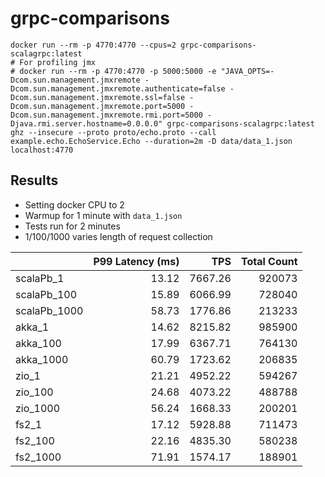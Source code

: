 # grpc-comparisons

```
docker run --rm -p 4770:4770 --cpus=2 grpc-comparisons-scalagrpc:latest
# For profiling jmx
# docker run --rm -p 4770:4770 -p 5000:5000 -e "JAVA_OPTS=-Dcom.sun.management.jmxremote -Dcom.sun.management.jmxremote.authenticate=false -Dcom.sun.management.jmxremote.ssl=false -Dcom.sun.management.jmxremote.port=5000 -Dcom.sun.management.jmxremote.rmi.port=5000 -Djava.rmi.server.hostname=0.0.0.0" grpc-comparisons-scalagrpc:latest
ghz --insecure --proto proto/echo.proto --call example.echo.EchoService.Echo --duration=2m -D data/data_1.json localhost:4770
```

## Results
* Setting docker CPU to 2
* Warmup for 1 minute with `data_1.json`
* Tests run for 2 minutes
* 1/100/1000 varies length of request collection

|              | P99 Latency (ms) |    TPS   | Total Count |
|--------------|-----------------:|---------:|------------:|
| scalaPb_1    |             13.12|   7667.26|       920073|
| scalaPb_100  |             15.89|   6066.99|       728040|
| scalaPb_1000 |             58.73|   1776.86|       213233|
| akka_1       |             14.62|   8215.82|       985900|
| akka_100     |             17.99|   6367.71|       764130|
| akka_1000    |             60.79|   1723.62|       206835|
| zio_1        |             21.21|   4952.22|       594267|
| zio_100      |             24.68|   4073.22|       488788|
| zio_1000     |             56.24|   1668.33|       200201|
| fs2_1        |             17.12|   5928.88|       711473|
| fs2_100      |             22.16|   4835.30|       580238|
| fs2_1000     |             71.91|   1574.17|       188901|
